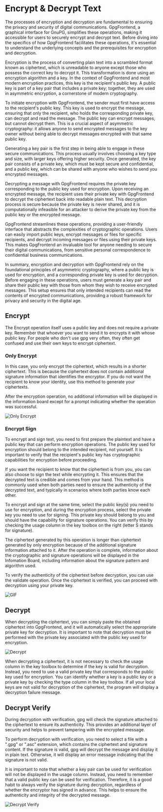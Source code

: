 # Encrypt & Decrypt Text

The processes of encryption and decryption are fundamental to ensuring the
privacy and security of digital communications. GpgFrontend, a graphical
interface for GnuPG, simplifies these operations, making it accessible for users
to securely encrypt and decrypt text. Before diving into the specifics of how
GpgFrontend facilitates these operations, it's essential to understand the
underlying concepts and the prerequisites for encryption and decryption.

Encryption is the process of converting plain text into a scrambled format known
as ciphertext, which is unreadable to anyone except those who possess the
correct key to decrypt it. This transformation is done using an encryption
algorithm and a key. In the context of GpgFrontend and most modern encryption
practices, this key is the recipient's public key. A public key is part of a key
pair that includes a private key; together, they are used in asymmetric
encryption, a cornerstone of modern cryptography.

To initiate encryption with GpgFrontend, the sender must first have access to
the recipient's public key. This key is used to encrypt the message, ensuring
that only the recipient, who holds the corresponding private key, can decrypt
and read the message. The public key can encrypt messages, but cannot decrypt
them. This is a crucial aspect of asymmetric cryptography: it allows anyone to
send encrypted messages to the key owner without being able to decrypt messages
encrypted with that same public key.

Generating a key pair is the first step in being able to engage in these secure
communications. This process usually involves choosing a key type and size, with
larger keys offering higher security. Once generated, the key pair consists of a
private key, which must be kept secure and confidential, and a public key, which
can be shared with anyone who wishes to send you encrypted messages.

Decrypting a message with GpgFrontend requires the private key corresponding to
the public key used for encryption. Upon receiving an encrypted message, the
recipient uses their private key with GpgFrontend to decrypt the ciphertext back
into readable plain text. This decryption process is secure because the private
key is never shared, and it is computationally infeasible for an attacker to
derive the private key from the public key or the encrypted message.

GpgFrontend streamlines these operations, providing a user-friendly interface
that abstracts the complexities of cryptographic operations. Users can easily
import public keys, encrypt messages or files for specific recipients, and
decrypt incoming messages or files using their private keys. This makes
GpgFrontend an invaluable tool for anyone needing to secure their digital
communications, from sensitive personal correspondence to confidential business
communications.

In summary, encryption and decryption with GpgFrontend rely on the foundational
principles of asymmetric cryptography, where a public key is used for
encryption, and a corresponding private key is used for decryption. Before
engaging in these operations, users must generate a key pair and share their
public key with those from whom they wish to receive encrypted messages. This
setup ensures that only intended recipients can read the contents of encrypted
communications, providing a robust framework for privacy and security in the
digital age.

## Encrypt

The Encrypt operation itself uses a public key and does not require a private
key. Remember that whoever you want to send it to encrypts it with whose public
key. For people who don't use gpg very often, they often get confused and use
their own keys to encrypt ciphertext.

### Only Encrypt

In this case, you only encrypt the ciphertext, which results in a shorter
ciphertext. This is because the ciphertext does not contain additional signature
information that identifies the encryptor. If you do not want the recipient to
know your identity, use this method to generate your ciphertexts.

After the encryption operation, no additional information will be displayed in
the information board except for a prompt indicating whether the operation was
successful.

![Only Encrypt](https://image.cdn.bktus.com/i/2023/11/16/07c99019-318a-3b85-ea63-0d473ebcd7ec.gif)

### Encrypt Sign

To encrypt and sign text, you need to first prepare the plaintext and have a
public key that can perform encryption operations. The public key used for
encryption should belong to the intended recipient, not yourself. It is
important to verify that the recipient's public key has cryptographic
capabilities for encryption before proceeding.

If you want the recipient to know that the ciphertext is from you, you can also
choose to sign the text while encrypting it. This ensures that the decrypted
text is credible and comes from your hand. This method is commonly used when
both parties need to ensure the authenticity of the decrypted text, and
typically in scenarios where both parties know each other.

To encrypt and sign at the same time, select the public key(s) you need to use
for encryption, and during the encryption process, select the private key you
need to use for signing. This private key should belong to you and should have
the capability for signature operations. You can verify this by checking the
usage column in the key toolbox on the right (letter S stands for signature).

The ciphertext generated by this operation is longer than ciphertext generated
by only encryption because of the additional signature information attached to
it. After the operation is complete, information about the cryptographic and
signature operations will be displayed in the Infomation Board, including
information about the signature pattern and algorithm used.

To verify the authenticity of the ciphertext before decryption, you can use the
validate operation. Once the ciphertext is verified, you can proceed with
decryption using your private key.

![GIF](https://image.cdn.bktus.com/i/2023/11/16/cb4ac40a-9830-7429-8447-7ada6bc6571b.gif)

## Decrypt

When decrypting the ciphertext, you can simply paste the obtained ciphertext
into GpgFrontend, and it will automatically select the appropriate private key
for decryption. It is important to note that decryption must be performed with
the private key associated with the public key used for encryption.

![Decrypt](https://image.cdn.bktus.com/i/2023/11/16/a4ded61d-fb5b-cbf2-f0ec-e3b26e79f172.gif)

When decrypting a ciphertext, it is not necessary to check the usage column in
the key toolbox to determine if the key is valid for decryption. Instead, you
need to use a valid private key that corresponds to the public key used for
encryption. You can identify whether a key is a public key or a private key by
checking the type column in the key toolbox. If all your local keys are not
valid for decryption of the ciphertext, the program will display a decryption
failure message.

## Decrypt Verify

During decryption with verification, gpg will check the signature attached to
the ciphertext to ensure its authenticity. This provides an additional layer of
security and helps to prevent tampering with the encrypted message.

To perform decryption with verification, you need to select a file with a ".gpg"
or ".asc" extension, which contains the ciphertext and signature content. If the
signature is valid, gpg will decrypt the message and display it in plain text.
Otherwise, it will display an error message indicating that the signature is not
valid.

It is important to note that whether a key pair can be used for verification
will not be displayed in the usage column. Instead, you need to remember that a
valid public key can be used for verification. Therefore, it is a good habit to
always verify the signature during decryption, regardless of whether the
encryptor has signed in advance. This helps to ensure the authenticity and
integrity of the decrypted message.

![Decrypt Verify](https://image.cdn.bktus.com/i/2023/11/16/9e06ce22-f98d-47f1-ea76-e4e23b6dd32d.gif)
